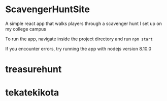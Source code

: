 # ScavengerHuntSite
A simple react app that walks players through a scavenger hunt I set up on my college campus

To run the app, navigate inside the project directory and run `npm start`

If you encounter errors, try running the app with nodejs version 8.10.0
# treasurehunt
# tekatekikota
